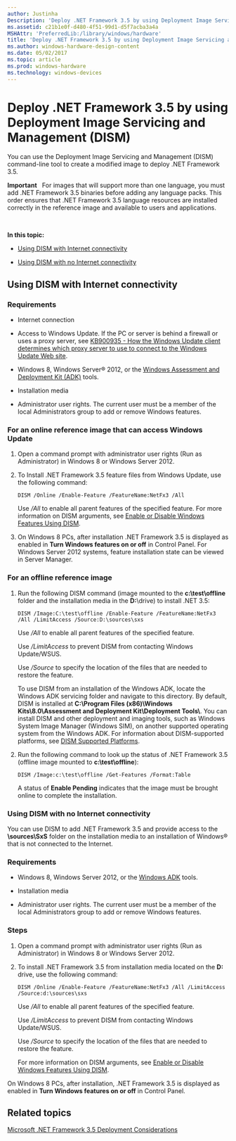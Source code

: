 ```yaml
---
author: Justinha
Description: 'Deploy .NET Framework 3.5 by using Deployment Image Servicing and Management (DISM)'
ms.assetid: c21b1e0f-d480-4f51-99d1-d5f7acba3a4a
MSHAttr: 'PreferredLib:/library/windows/hardware'
title: 'Deploy .NET Framework 3.5 by using Deployment Image Servicing and Management (DISM)'
ms.author: windows-hardware-design-content
ms.date: 05/02/2017
ms.topic: article
ms.prod: windows-hardware
ms.technology: windows-devices
---
```


# Deploy .NET Framework 3.5 by using Deployment Image Servicing and Management (DISM)


You can use the Deployment Image Servicing and Management (DISM) command-line tool to create a modified image to deploy .NET Framework 3.5.

**Important**  
For images that will support more than one language, you must add .NET Framework 3.5 binaries before adding any language packs. This order ensures that .NET Framework 3.5 language resources are installed correctly in the reference image and available to users and applications.

 

**In this topic:**

-   [Using DISM with Internet connectivity](#internet)

-   [Using DISM with no Internet connectivity](#nointerent)

## <span id="internet"></span><span id="INTERNET"></span>Using DISM with Internet connectivity


### <span id="Requirements"></span><span id="requirements"></span><span id="REQUIREMENTS"></span>Requirements

-   Internet connection

-   Access to Windows Update. If the PC or server is behind a firewall or uses a proxy server, see [KB900935 - How the Windows Update client determines which proxy server to use to connect to the Windows Update Web site](http://support.microsoft.com/kb/900935).

-   Windows 8, Windows Server® 2012, or the [Windows Assessment and Deployment Kit (ADK)](http://go.microsoft.com/fwlink/p/?linkid=325506) tools.

-   Installation media

-   Administrator user rights. The current user must be a member of the local Administrators group to add or remove Windows features.

### <span id="For_an_online_reference_image_that_can_access_Windows_Update"></span><span id="for_an_online_reference_image_that_can_access_windows_update"></span><span id="FOR_AN_ONLINE_REFERENCE_IMAGE_THAT_CAN_ACCESS_WINDOWS_UPDATE"></span>For an online reference image that can access Windows Update

1.  Open a command prompt with administrator user rights (Run as Administrator) in Windows 8 or Windows Server 2012.

2.  To Install .NET Framework 3.5 feature files from Windows Update, use the following command:

    ``` syntax
    DISM /Online /Enable-Feature /FeatureName:NetFx3 /All 
    ```

    Use */All* to enable all parent features of the specified feature. For more information on DISM arguments, see [Enable or Disable Windows Features Using DISM](http://go.microsoft.com/fwlink/p/?linkid=259118).

3.  On Windows 8 PCs, after installation .NET Framework 3.5 is displayed as enabled in **Turn Windows features on or off** in Control Panel. For Windows Server 2012 systems, feature installation state can be viewed in Server Manager.

### <span id="For_an_offline_reference_image"></span><span id="for_an_offline_reference_image"></span><span id="FOR_AN_OFFLINE_REFERENCE_IMAGE"></span>For an offline reference image

1.  Run the following DISM command (image mounted to the **c:\\test\\offline** folder and the installation media in the **D:**\\drive) to install .NET 3.5:

    ``` syntax
    DISM /Image:C:\test\offline /Enable-Feature /FeatureName:NetFx3 /All /LimitAccess /Source:D:\sources\sxs
    ```

    Use */All* to enable all parent features of the specified feature.

    Use */LimitAccess* to prevent DISM from contacting Windows Update/WSUS.

    Use */Source* to specify the location of the files that are needed to restore the feature.

    To use DISM from an installation of the Windows ADK, locate the Windows ADK servicing folder and navigate to this directory. By default, DISM is installed at **C:\\Program Files (x86)\\Windows Kits\\8.0\\Assessment and Deployment Kit\\Deployment Tools\\**. You can install DISM and other deployment and imaging tools, such as Windows System Image Manager (Windows SIM), on another supported operating system from the Windows ADK. For information about DISM-supported platforms, see [DISM Supported Platforms](http://go.microsoft.com/fwlink/p/?LinkId=698536).

2.  Run the following command to look up the status of .NET Framework 3.5 (offline image mounted to **c:\\test\\offline**):

    ``` syntax
    DISM /Image:c:\test\offline /Get-Features /Format:Table
    ```

    A status of **Enable Pending** indicates that the image must be brought online to complete the installation.

### <span id="nointerent"></span><span id="NOINTERENT"></span>Using DISM with no Internet connectivity

You can use DISM to add .NET Framework 3.5 and provide access to the **\\sources\\SxS** folder on the installation media to an installation of Windows® that is not connected to the Internet.

### <span id="Requirements"></span><span id="requirements"></span><span id="REQUIREMENTS"></span>Requirements

-   Windows 8, Windows Server 2012, or the [Windows ADK](http://go.microsoft.com/fwlink/p/?linkid=325506) tools.

-   Installation media

-   Administrator user rights. The current user must be a member of the local Administrators group to add or remove Windows features.

### <span id="Steps"></span><span id="steps"></span><span id="STEPS"></span>Steps

1.  Open a command prompt with administrator user rights (Run as Administrator) in Windows 8 or Windows Server 2012.

2.  To install .NET Framework 3.5 from installation media located on the **D:** drive, use the following command:

    ``` syntax
    DISM /Online /Enable-Feature /FeatureName:NetFx3 /All /LimitAccess /Source:d:\sources\sxs
    ```

    Use */All* to enable all parent features of the specified feature.

    Use */LimitAccess* to prevent DISM from contacting Windows Update/WSUS.

    Use */Source* to specify the location of the files that are needed to restore the feature.

    For more information on DISM arguments, see [Enable or Disable Windows Features Using DISM](http://go.microsoft.com/fwlink/p/?linkid=259118).

On Windows 8 PCs, after installation, .NET Framework 3.5 is displayed as enabled in **Turn Windows features on or off** in Control Panel.

## <span id="related_topics"></span>Related topics


[Microsoft .NET Framework 3.5 Deployment Considerations](microsoft-net-framework-35-deployment-considerations.md)

 

 






